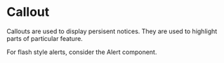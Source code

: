 # Callout

Callouts are used to display persisent notices. They are used to highlight parts of particular feature.

For flash style alerts, consider the Alert component.
